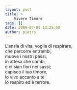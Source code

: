 ```yaml
---
layout: post
title: >
    Vivere Timore
tags: []
date: 2009-04-01 13:25:00
author: pietro
---
```

L'ansia di vita, voglia di respirare,<br/>che percorre entrambi,<br/>muove i nostri passi,<br/>in attesa che cambi,<br/>e ci sian fiori nei sassi;<br/>capisco il tuo timore,<br/>lo vivo accanto a te<br/>lo respiro ed è terrore.
